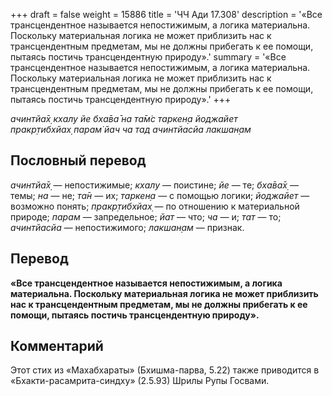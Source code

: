 +++
draft = false
weight = 15886
title = 'ЧЧ Ади 17.308'
description = '«Все трансцендентное называется непостижимым, а логика материальна. Поскольку материальная логика не может приблизить нас к трансцендентным предметам, мы не должны прибегать к ее помощи, пытаясь постичь трансцендентную природу».'
summary = '«Все трансцендентное называется непостижимым, а логика материальна. Поскольку материальная логика не может приблизить нас к трансцендентным предметам, мы не должны прибегать к ее помощи, пытаясь постичь трансцендентную природу».'
+++

_ачинтйа̄х̣ кхалу йе бха̄ва̄ на та̄м̇с таркен̣а йоджайет  
пракр̣тибхйах̣ парам̇ йач ча тад ачинтйасйа лакшан̣ам_

## Пословный перевод

_ачинтйа̄х̣_ — непостижимые; _кхалу_ — поистине; _йе_ — те; _бха̄ва̄х̣_ — темы; _на_ — не; _та̄н_ — их; _таркен̣а_ — с помощью логики; _йоджайет_ — возможно понять; _пракр̣тибхйах̣_ — по отношению к материальной природе; _парам_ — запредельное; _йат_ — что; _ча_ — и; _тат_ — то; _ачинтйасйа_ — непостижимого; _лакшан̣ам_ — признак.

## Перевод

**«Все трансцендентное называется непостижимым, а логика материальна. Поскольку материальная логика не может приблизить нас к трансцендентным предметам, мы не должны прибегать к ее помощи, пытаясь постичь трансцендентную природу».**

## Комментарий

Этот стих из «Махабхараты» (Бхишма-парва, 5.22) также приводится в «Бхакти-расамрита-синдху» (2.5.93) Шрилы Рупы Госвами.

